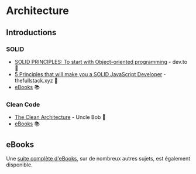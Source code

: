# Architecture

## Introductions

### SOLID

- [SOLID PRINCIPLES: To start with Object-oriented programming](https://dev.to/ham8821/solid-principles-to-start-with-object-oriented-programming-1e49) - dev.to :page_facing_up:
- [5 Principles that will make you a SOLID JavaScript Developer](https://thefullstack.xyz/solid-javascript/) - thefullstack.xyz :page_facing_up:
- [eBooks](/Architecture/eBooks/SOLID) :books:

### Clean Code

- [The Clean Architecture](https://blog.cleancoder.com/uncle-bob/2012/08/13/the-clean-architecture.html) - Uncle Bob :page_facing_up:
- [eBooks](/Architecture/eBooks/Clean%20Architecture) :books:

## eBooks

Une [suite complète d'eBooks](/Architecture/eBooks), sur de nombreux autres sujets, est également disponible.
